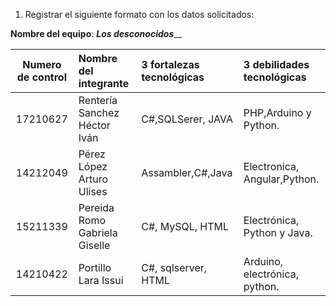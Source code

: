 1. Registrar el siguiente formato con los datos solicitados:

**Nombre del equipo**: _______Los desconocidos_________

Numero de control | Nombre del integrante | 3 fortalezas tecnológicas | 3 debilidades tecnológicas
:-: | :-- | :-- |:--
17210627 | Rentería Sanchez Héctor Iván  | C#,SQLSerer, JAVA | PHP,Arduino y Python.
14212049 | Pérez López Arturo Ulises     | Assambler,C#,Java | Electronica, Angular,Python.
15211339 | Pereida Romo Gabriela Giselle  | C#, MySQL, HTML | Electrónica, Python y Java.
14210422 | Portillo Lara Issui  | C#, sqlserver, HTML | Arduino, electrónica, python.

